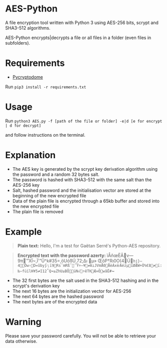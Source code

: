 # AES-Python
A file encryption tool written with Python 3 using AES-256 bits, scrypt and SHA3-512 algorithms.

AES-Python encrypts|decrypts a file or all files in a folder (even files in subfolders).

# Requirements
- [Pycryptodome](https://pycryptodome.readthedocs.io/en/latest/)

Run `pip3 install -r requirements.txt`

# Usage
Run `python3 AES.py -f [path of the file or folder] -e|d [e for encrypt | d for decrypt]`

and follow instructions on the terminal.

# Explanation
- The AES key is generated by the scrypt key derivation algorithm using the password and a random 32 bytes salt.
- The password is hashed with SHA3-512 with the same salt than the AES-256 key
- Salt, hashed password and the initialisation vector are stored at the beginning of the new encrypted file
- Data of the plain file is encrypted through a 65kb buffer and stored into the new encrypted file
- The plain file is removed

# Example
> **Plain text:**  Hello, I'm a test for Gaëtan Serré's Python-AES repository.

> **Encrypted text with the password azerty:** ïÅñœËÂv—9π™XÏ~,Ï'”Ü^k#35=˛öUóßÚ˛72;∆ı
µ» ŒôP†Rı0O(4Ü`hj}—4Òw›D=ûby∫⁄;ï9Rs˝mRßˇ˘Ÿ÷—¥≠AıJVmÅ0ÅèÁxë⁄ ÂézµíØÆW+Ò%€8≠ï:‰–füïlH¥5≠I12˚Q≈≥ZhU≥BÕüN√÷êTKÆ∞ÖwâË#`~

- The 32 first bytes are the salt used in the SHA3-512 hashing and in the scrypt's derivation key
- The next 16 bytes are the initialization vector for AES-256
- The next 64 bytes are the hashed password
- The next bytes are of the encrypted data



# Warning
Please save your password carefully. You will not be able to retrieve your data otherwise.
